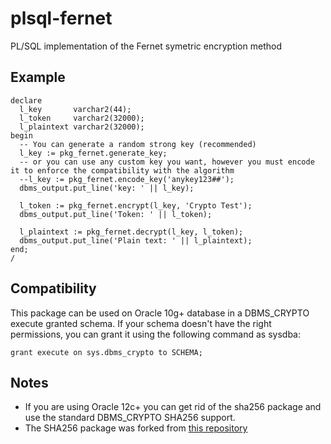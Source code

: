 # plsql-fernet
PL/SQL implementation of the Fernet symetric encryption method

## Example
    declare
      l_key       varchar2(44);
      l_token     varchar2(32000);
      l_plaintext varchar2(32000);
    begin
      -- You can generate a random strong key (recommended)
      l_key := pkg_fernet.generate_key;
      -- or you can use any custom key you want, however you must encode it to enforce the compatibility with the algorithm
      --l_key := pkg_fernet.encode_key('anykey123##');
      dbms_output.put_line('key: ' || l_key);

      l_token := pkg_fernet.encrypt(l_key, 'Crypto Test');
      dbms_output.put_line('Token: ' || l_token);

      l_plaintext := pkg_fernet.decrypt(l_key, l_token);
      dbms_output.put_line('Plain text: ' || l_plaintext);
    end;
    /

## Compatibility
This package can be used on Oracle 10g+ database in a DBMS_CRYPTO execute granted schema.
If your schema doesn't have the right permissions, you can grant it using the following command as sysdba:

    grant execute on sys.dbms_crypto to SCHEMA;

## Notes
* If you are using Oracle 12c+ you can get rid of the sha256 package and use the standard DBMS_CRYPTO SHA256 support.
* The SHA256 package was forked from [this repository](https://github.com/CruiserX/sha256_plsql)
